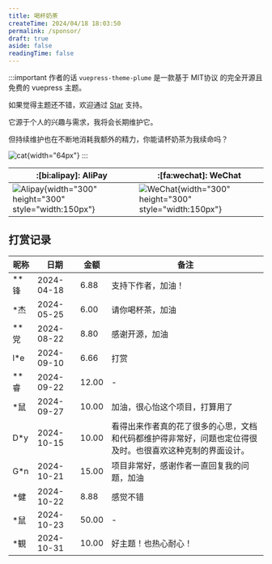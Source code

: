 ```yaml
---
title: 喝杯奶茶
createTime: 2024/04/18 18:03:50
permalink: /sponsor/
draft: true
aside: false
readingTime: false
---
```


:::important 作者的话
`vuepress-theme-plume` 是一款基于 MIT协议 的完全开源且免费的 vuepress 主题。

如果觉得主题还不错，欢迎通过 [Star](https://github.com/pengzhanbo/vuepress-theme-plume) 支持。

它源于个人的兴趣与需求，我将会长期维护它。

但持续维护也在不断地消耗我额外的精力，你能请杯奶茶为我续命吗？

![cat](/images/sponsor/cute-cat.jpg){width="64px"}
:::

| :[bi:alipay]: AliPay                   | :[fa:wechat]: WeChat                      |
| -------------------------------------- | ----------------------------------------- |
| ![Alipay](https://static.pengzhanbo.cn/images/sponsor/ali_pay.jpg){width="300" height="300" style="width:150px"} | ![WeChat](https://static.pengzhanbo.cn/images/sponsor/wechat_pay.jpg){width="300" height="300" style="width:150px"} |

## 打赏记录

<div class="sponsor-list">

| 昵称 | 日期       | 金额  | 备注                                       |
| ---- | ---------- | ----- | ------------------------------------------ |
| **锋 | 2024-04-18 | 6.88  | 支持下作者，加油！                         |
| *杰  | 2024-05-25 | 6.00  | 请你喝杯茶，加油                           |
| **党 | 2024-08-22 | 8.80  | 感谢开源，加油                             |
| l*e  | 2024-09-10 | 6.66  | 打赏                                       |
| **睿 | 2024-09-22 | 12.00 | -                                          |
| *鼠  | 2024-09-27 | 10.00 | 加油，很心怡这个项目，打算用了             |
| D*y  | 2024-10-15 | 10.00 | 看得出来作者真的花了很多的心思，文档和代码都维护得非常好，问题也定位得很及时。也很喜欢这种克制的界面设计。 |
| G*n  | 2024-10-21 | 15.00 | 项目非常好，感谢作者一直回复我的问题，加油 |
| *健  | 2024-10-22 | 8.88  | 感觉不错                                   |
| *鼠  | 2024-10-23 | 50.00 | -                                          |
| *観  | 2024-10-31 | 10.00 | 好主题！也热心耐心！                       |

</div>

<style>
@media (min-width: 768px) {
  .vp-doc .sponsor-list table tr td:nth-child(1),
  .vp-doc .sponsor-list table tr td:nth-child(2),
  .vp-doc .sponsor-list table tr td:nth-child(3) {
    white-space: nowrap;
  }
}
</style>
